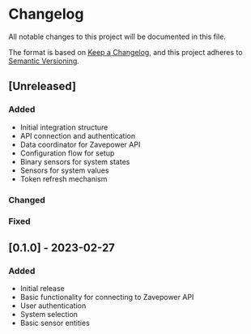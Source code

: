 # Changelog

All notable changes to this project will be documented in this file.

The format is based on [Keep a Changelog](https://keepachangelog.com/en/1.0.0/),
and this project adheres to [Semantic Versioning](https://semver.org/spec/v2.0.0.html).

## [Unreleased]

### Added
- Initial integration structure
- API connection and authentication
- Data coordinator for Zavepower API
- Configuration flow for setup
- Binary sensors for system states
- Sensors for system values
- Token refresh mechanism

### Changed

### Fixed

## [0.1.0] - 2023-02-27

### Added
- Initial release
- Basic functionality for connecting to Zavepower API
- User authentication
- System selection
- Basic sensor entities